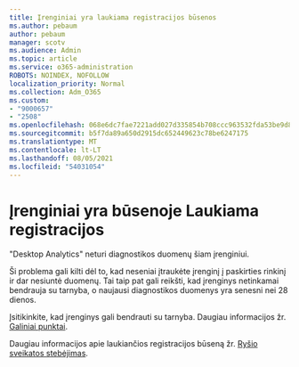 ```yaml
---
title: Įrenginiai yra laukiama registracijos būsenos
ms.author: pebaum
author: pebaum
manager: scotv
ms.audience: Admin
ms.topic: article
ms.service: o365-administration
ROBOTS: NOINDEX, NOFOLLOW
localization_priority: Normal
ms.collection: Adm_O365
ms.custom:
- "9000657"
- "2508"
ms.openlocfilehash: 068e6dc7fae7221add027d335854b708ccc963532fda53be9d8f54bc578abab6
ms.sourcegitcommit: b5f7da89a650d2915dc652449623c78be6247175
ms.translationtype: MT
ms.contentlocale: lt-LT
ms.lasthandoff: 08/05/2021
ms.locfileid: "54031054"
---
```

# <a name="devices-are-in-awaiting-enrollment-state"></a>Įrenginiai yra būsenoje Laukiama registracijos

"Desktop Analytics" neturi diagnostikos duomenų šiam įrenginiui. 

Ši problema gali kilti dėl to, kad neseniai įtraukėte įrenginį į paskirties rinkinį ir dar nesiuntė duomenų. Tai taip pat gali reikšti, kad įrenginys netinkamai bendrauja su tarnyba, o naujausi diagnostikos duomenys yra senesni nei 28 dienos.

Įsitikinkite, kad įrenginys gali bendrauti su tarnyba. Daugiau informacijos žr. [Galiniai punktai](https://docs.microsoft.com/configmgr/desktop-analytics/enable-data-sharing#endpoints).

Daugiau informacijos apie laukiančios registracijos būseną žr. [Ryšio sveikatos stebėjimas](https://docs.microsoft.com/configmgr/desktop-analytics/monitor-connection-health#awaiting-enrollment).